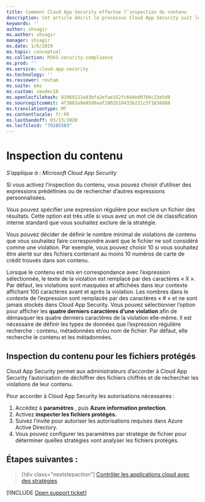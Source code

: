 ```yaml
---
title: Comment Cloud App Security effectue l’inspection du contenu
description: Cet article décrit le processus Cloud App Security suit lorsque vous effectuez l’inspection du contenu DLP sur les données de votre Cloud.
keywords: ''
author: shsagir
ms.author: shsagir
manager: shsagir
ms.date: 1/6/2019
ms.topic: conceptual
ms.collection: M365-security-compliance
ms.prod: ''
ms.service: cloud-app-security
ms.technology: ''
ms.reviewer: reutam
ms.suite: ems
ms.custom: seodec18
ms.openlocfilehash: 83969121e83bfa2efae352fc66de00766c23e5d9
ms.sourcegitcommit: 4f3883a9e85d0aaf2802b10433b221c3f1838d88
ms.translationtype: MT
ms.contentlocale: fr-FR
ms.lasthandoff: 03/13/2020
ms.locfileid: "79285503"
---
```

# <a name="content-inspection"></a>Inspection du contenu

*S’applique à : Microsoft Cloud App Security*

Si vous activez l’inspection du contenu, vous pouvez choisir d’utiliser des expressions prédéfinies ou de rechercher d’autres expressions personnalisées.

Vous pouvez spécifier une expression régulière pour exclure un fichier des résultats. Cette option est très utile si vous avez un mot clé de classification interne standard que vous souhaitez exclure de la stratégie.

Vous pouvez décider de définir le nombre minimal de violations de contenu que vous souhaitez faire correspondre avant que le fichier ne soit considéré comme une violation. Par exemple, vous pouvez choisir 10 si vous souhaitez être alerté sur des fichiers contenant au moins 10 numéros de carte de crédit trouvés dans son contenu.

Lorsque le contenu est mis en correspondance avec l’expression sélectionnée, le texte de la violation est remplacé par des caractères « X ». Par défaut, les violations sont masquées et affichées dans leur contexte affichant 100 caractères avant et après la violation. Les nombres dans le contexte de l’expression sont remplacés par des caractères « # » et ne sont jamais stockés dans Cloud App Security. Vous pouvez sélectionner l’option pour afficher les **quatre derniers caractères d’une violation** afin de démasquer les quatre derniers caractères de la violation elle-même. Il est nécessaire de définir les types de données que l’expression régulière recherche : contenu, métadonnées et/ou nom de fichier. Par défaut, elle recherche le contenu et les métadonnées.

## <a name="content-inspection-for-protected-files"></a>Inspection du contenu pour les fichiers protégés

Cloud App Security permet aux administrateurs d’accorder à Cloud App Security l’autorisation de déchiffrer des fichiers chiffrés et de rechercher les violations de leur contenu.

Pour accorder à Cloud App Security les autorisations nécessaires :

1. Accédez à **paramètres** , puis **Azure information protection**.
2. Activez **inspecter les fichiers protégés.**
3. Suivez l’invite pour autoriser les autorisations requises dans Azure Active Directory.
4. Vous pouvez configurer les paramètres par stratégie de fichier pour déterminer quelles stratégies vont analyser les fichiers protégés.

## <a name="next-steps"></a>Étapes suivantes :

> [!div class="nextstepaction"]
> [Contrôler les applications cloud avec des stratégies](control-cloud-apps-with-policies.md)

[!INCLUDE [Open support ticket](includes/support.md)]
